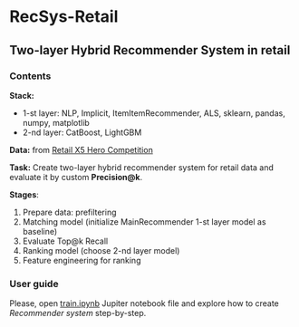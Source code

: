 # RecSys-Retail

## Two-layer Hybrid Recommender System in retail

### Contents

**Stack:**

- 1-st layer: NLP, Implicit, ItemItemRecommender, ALS, sklearn, pandas, numpy, matplotlib
- 2-nd layer: CatBoost, LightGBM


**Data:** from [Retail X5 Hero Competition](https://retailhero.ai/c/recommender_system/overview)


**Task:** 
Create two-layer hybrid recommender system for retail data and evaluate it by custom **Precision@k**.


**Stages**:

1. Prepare data:  prefiltering
2. Matching model (initialize MainRecommender 1-st layer model as baseline)
3. Evaluate Top@k Recall
4. Ranking model (choose 2-nd layer model)
5. Feature engineering for ranking


### User guide

Please, open [train.ipynb](https://github.com/hildar/RecSys-Retail/blob/main/train.ipynb) Jupiter notebook file and explore how to create *Recommender system* step-by-step.
